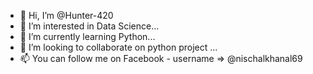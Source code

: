 - 👋 Hi, I’m @Hunter-420
- 👀 I’m interested in Data Science...
- 🌱 I’m currently learning Python...
- 💞️ I’m looking to collaborate on python project ...
- 📫 You can follow me on Facebook - username => @nischalkhanal69

<!---
Hunter-420/Hunter-420 is a ✨ special ✨ repository because its `README.md` (this file) appears on your GitHub profile.
You can click the Preview link to take a look at your changes.
--->
